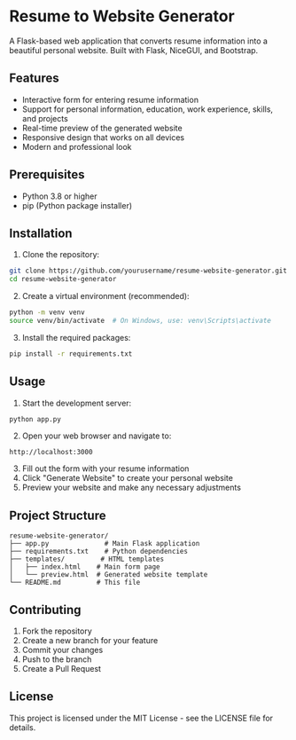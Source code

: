 # Resume to Website Generator

A Flask-based web application that converts resume information into a beautiful personal website. Built with Flask, NiceGUI, and Bootstrap.

## Features

- Interactive form for entering resume information
- Support for personal information, education, work experience, skills, and projects
- Real-time preview of the generated website
- Responsive design that works on all devices
- Modern and professional look

## Prerequisites

- Python 3.8 or higher
- pip (Python package installer)

## Installation

1. Clone the repository:
```bash
git clone https://github.com/yourusername/resume-website-generator.git
cd resume-website-generator
```

2. Create a virtual environment (recommended):
```bash
python -m venv venv
source venv/bin/activate  # On Windows, use: venv\Scripts\activate
```

3. Install the required packages:
```bash
pip install -r requirements.txt
```

## Usage

1. Start the development server:
```bash
python app.py
```

2. Open your web browser and navigate to:
```
http://localhost:3000
```

3. Fill out the form with your resume information
4. Click "Generate Website" to create your personal website
5. Preview your website and make any necessary adjustments

## Project Structure

```
resume-website-generator/
├── app.py              # Main Flask application
├── requirements.txt    # Python dependencies
├── templates/         # HTML templates
│   ├── index.html    # Main form page
│   └── preview.html  # Generated website template
└── README.md         # This file
```

## Contributing

1. Fork the repository
2. Create a new branch for your feature
3. Commit your changes
4. Push to the branch
5. Create a Pull Request

## License

This project is licensed under the MIT License - see the LICENSE file for details. 